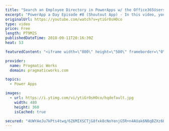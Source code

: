 ```yaml
---
title: "Search an Employee Directory in PowerApps w/ the Office365Users Connector"
excerpt: "PowerApp a Day Episode #8 (Shoutout App) - In this video, you'll see how to search an Office 365 user directory to select a given user.   Pragmatic Works Training : https://pragmaticworks.com/training/on-demand-training  - - - - - - - - - - - - - - - - - - - - - - - - - - - - - - - - - - - - - - - -"
originalUrl: https://youtube.com/watch?v=ytiGr0sH0co
type: video
price: Free
length: PT9M2S
publishedDateTime: 2018-09-11T20:16:39Z
heat: 53

featuredContent: "<iframe width=\"800\" height=\"500\" frameborder=\"0\" src=\"https://www.youtube.com/embed/ytiGr0sH0co\" allow=\"accelerometer; autoplay; encrypted-media; gyroscope; picture-in-picture\" allowfullscreen></iframe>"

provider:
  name: Progmatic Works
  domain: pragmaticworks.com

topics:
  - Power Apps

images:
  - url: https://i.ytimg.com/vi/ytiGr0sH0co/hqdefault.jpg
    width: 480
    height: 360
    isCached: true

secured: "4UWYAeJu7kPts4twq/6Z6MIXSCTjG8fxk8cNoYenjG5R+n4AUak6N0qBZXz6HdHrt+dPoKXjz2gd5BSMjkLMvHHT5LHDrg628UF0eu2uAsB9g4rqNsnm/y+TqbOzFWEeBDBhG78B+OsRKHIjcX5cSijod+IoOpHL0Fgv2RnM1VXf1ZaTrIwsEoKrVAq9zCSxM9rdUhFUceohxcbaa6UIS4xfMGmQc41VUqLP3hCHSaHWTc+E2v7tcdnEWbGeFoWg/hQLyL0w7f1xzFvzL7jZtmQhYBsF3IKtrG95gpoxQORXqsPYggIfNvvu2Op1ipthR4m3lcWdoN8sTZ2n5qY0CuTlOWMnQNmlifTKrbE/AsEG0HwASK1cGL5mRtBQxtA278NuFRFz9z7/xHGXFiWss6ZYDifROWy2LN6PmWJLMIY=;LhkbaUv9YuxPtcTHQ3EdFQ=="
---
```


